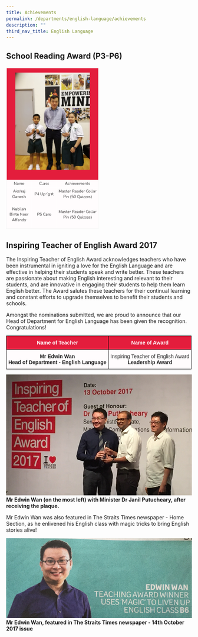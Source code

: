 ```yaml
---
title: Achievements
permalink: /departments/english-language/achievements
description: ""
third_nav_title: English Language
---
```

School Reading Award (P3-P6)
----------------------------

<img src="/images/school%20reading%20award%20p3-p6.png"  
style="width:50%">

Inspiring Teacher of English Award 2017
---------------------------------------

The Inspiring Teacher of English Award acknowledges teachers who have been instrumental in igniting a love for the English Language and are effective in helping their students speak and write better. These teachers are passionate about making English interesting and relevant to their students, and are innovative in engaging their students to help them learn English better. The Award salutes these teachers for their continual learning and constant efforts to upgrade themselves to benefit their students and schools.

Amongst the nominations submitted, we are proud to announce that our Head of Department for English Language has been given the recognition. Congratulations!

<style type="text/css">
.tg  {border-collapse:collapse;border-spacing:0;}
.tg td{border-color:black;border-style:solid;border-width:1px;font-family:Arial, sans-serif;font-size:14px;
  overflow:hidden;padding:10px 5px;word-break:normal;}
.tg th{border-color:black;border-style:solid;border-width:1px;font-family:Arial, sans-serif;font-size:14px;
  font-weight:normal;overflow:hidden;padding:10px 5px;word-break:normal;}
.tg .tg-f3bv{background-color:#E31D3C;color:#FFFCFD;font-weight:bold;text-align:center;vertical-align:middle}
.tg .tg-d298{background-color:#FFFCFD;color:#222;font-weight:bold;text-align:center;vertical-align:top}
.tg .tg-wpvf{background-color:#FFFCFD;color:#222;text-align:center;vertical-align:middle}
</style>
<table class="tg">
<thead>
  <tr>
    <th class="tg-f3bv"><span style="color:#FFFCFD;background-color:#E31D3C">Name of Teacher</span></th>
    <th class="tg-f3bv"><span style="color:#FFFCFD;background-color:#E31D3C">Name of Award</span></th>
  </tr>
</thead>
<tbody>
  <tr>
    <td class="tg-d298">Mr Edwin Wan<br><span style="font-weight:bold;color:#222;background-color:#FFFCFD">Head of Department - English Language</span></td>
    <td class="tg-wpvf"><span style="color:#222;background-color:#FFFCFD">Inspiring Teacher of English Award</span><br><span style="font-weight:bold">Leadership Award</span></td>
  </tr>
</tbody>
</table>

![Mr Edwin Wan (on the most left) with Minister Dr Janil Putucheary, after receiving the plaque.](/images/achievement2.png)
**Mr Edwin Wan (on the most left) with Minister Dr Janil Putucheary, after receiving the plaque.**

Mr Edwin Wan was also featured in The Straits Times newspaper - Home Section, as he enlivened his English class with magic tricks to bring English stories alive!

![Mr Edwin Wan, featured in The Straits Times newspaper - 14th October 2017 issue](/images/achievement3.png)
**Mr Edwin Wan, featured in The Straits Times newspaper - 14th October 2017 issue**